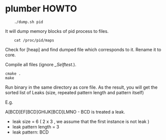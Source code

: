 plumber HOWTO
=======

		./dump.sh pid

It will dump memory blocks of pid process to files.

		cat /proc/pid/maps

Check for [heap] and find dumped file which corresponds to it. Rename it to core.


Compile all files (ignore *_Selftest.*). 
  
	cmake .
	make

Run binary in the same directory as core file. As the result, you will get the sorted list of Leaks (size, repeated pattern length and pattern itself)

E.g.

A[BCD]EF[BCD]GHIJK[BCD]LMNO - BCD is treated a leak.
- leak size = 6 ( 2 x 3 ,  we assume that the first instance is not leak )
- leak pattern length = 3
- leak pattern: BCD
